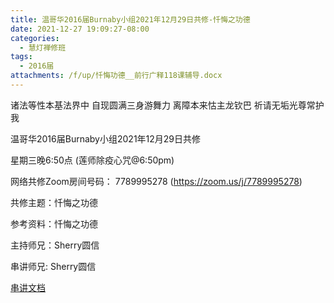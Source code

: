 ```yaml
---
title: 温哥华2016届Burnaby小组2021年12月29日共修-忏悔之功德
date: 2021-12-27 19:09:27-08:00
categories:
  - 慧灯禅修班
tags:
  - 2016届
attachments: /f/up/忏悔功德__前行广释118课辅导.docx
---
```

诸法等性本基法界中 自现圆满三身游舞力 离障本来怙主龙钦巴 祈请无垢光尊常护我

温哥华2016届Burnaby小组2021年12月29日共修 

星期三晚6:50点 (莲师除疫心咒@6:50pm)

网络共修Zoom房间号码： 7789995278 (<https://zoom.us/j/7789995278>)

共修主题：忏悔之功德

参考资料：忏悔之功德

主持师兄：Sherry圆信

串讲师兄: Sherry圆信  

[串讲文档](http://huidengchanxiu.net/hdv/f/up/忏悔功德__前行广释118课辅导.docx)